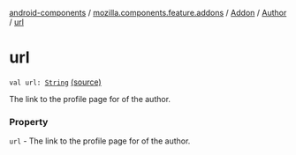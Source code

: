 [android-components](../../../index.md) / [mozilla.components.feature.addons](../../index.md) / [Addon](../index.md) / [Author](index.md) / [url](./url.md)

# url

`val url: `[`String`](https://kotlinlang.org/api/latest/jvm/stdlib/kotlin/-string/index.html) [(source)](https://github.com/mozilla-mobile/android-components/blob/master/components/feature/addons/src/main/java/mozilla/components/feature/addons/Addon.kt#L66)

The link to the profile page for of the author.

### Property

`url` - The link to the profile page for of the author.